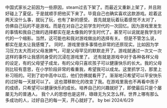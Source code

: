   中国式家长之前因为一些原因，steam过去下架了。而最近又重新上架了，并且刚好碰上了夏促。于是就顺手把他买下来了。毕竟自己也确实喜欢这款游戏。趁着这两天没什么事，就玩了玩，也有了新的感受。
  首先就是玩着玩着感觉不太对了，仿佛自己玩的不是游戏。而是在对自己之前学生时代的一次回忆。因为游戏里发生的事情和我自己做的选择都实在是太像我的学生时代了。甚至可以说就是我学生时代的一个缩影。当然，这可能也和我对游戏做出的选择有关。
  但是不管怎么说，都实在是太让我感慨了。
  同时，游戏里很多事情也非常的还原现实。比如因为学习压力太大而对父母发脾气，可是父母罕见的默默走开了。游戏就通过一次又一次这样的事件让我感同身受的沉浸在游戏里了。
  还有就是游戏中对于各种各样父母的设定，有的父母望子成龙，有的父母只喜欢孩子可以健康快乐的长大。我的父母则比较有意思，在小学阶段非常的看重我，希望我可以成龙。这里抓学习，那里上补习班的。可到了初中高中以后，他们仿佛就看开了。渐渐地只希望可以平安快乐的过好每一天就可以了。
  这也潜移默化的改变了我。在游戏里我也不再看中孩子的成绩，只希望可以健康快乐的成长。培养自己的兴趣就好了，即使最后只是个屡屡无为的普通人。
  我个人的思想也是这样，碌碌无为又怎么样。世界上哪有那么多成功的人，过好自己的每一天，开心就好了。
by bei
2024/6/29